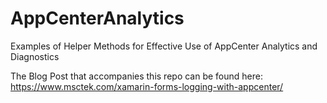 # AppCenterAnalytics
Examples of Helper Methods for Effective Use of AppCenter Analytics and Diagnostics

The Blog Post that accompanies this repo can be found here: 
https://www.msctek.com/xamarin-forms-logging-with-appcenter/
